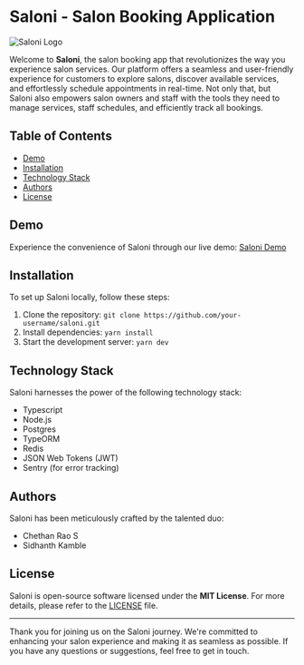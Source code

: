 # Saloni - Salon Booking Application

![Saloni Logo](https://res.cloudinary.com/coorgly/image/upload/v1692331129/logo-color_o6vjej.png)

Welcome to **Saloni**, the salon booking app that revolutionizes the way you experience salon services. Our platform offers a seamless and user-friendly experience for customers to explore salons, discover available services, and effortlessly schedule appointments in real-time. Not only that, but Saloni also empowers salon owners and staff with the tools they need to manage services, staff schedules, and efficiently track all bookings.

## Table of Contents

- [Demo](#demo)
- [Installation](#installation)
- [Technology Stack](#technology-stack)
- [Authors](#authors)
- [License](#license)

## Demo

Experience the convenience of Saloni through our live demo: [Saloni Demo](https://salonibackend.onrender.com/)

## Installation

To set up Saloni locally, follow these steps:

1. Clone the repository: `git clone https://github.com/your-username/saloni.git`
2. Install dependencies: `yarn install`
3. Start the development server: `yarn dev`

## Technology Stack

Saloni harnesses the power of the following technology stack:

- Typescript
- Node.js
- Postgres
- TypeORM
- Redis
- JSON Web Tokens (JWT)
- Sentry (for error tracking)

## Authors

Saloni has been meticulously crafted by the talented duo:

- Chethan Rao S
- Sidhanth Kamble

## License

Saloni is open-source software licensed under the **MIT License**. For more details, please refer to the [LICENSE](https://github.com/your-username/saloni/blob/main/LICENSE) file.

---

Thank you for joining us on the Saloni journey. We're committed to enhancing your salon experience and making it as seamless as possible. If you have any questions or suggestions, feel free to get in touch.
